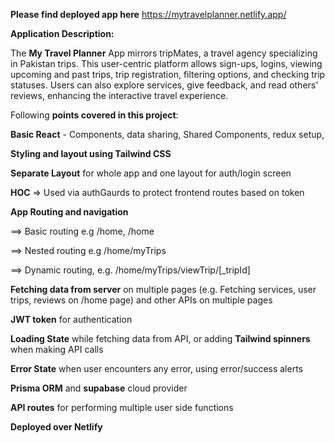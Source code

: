 **Please find deployed app here** https://mytravelplanner.netlify.app/

**Application Description:**

The **My Travel Planner** App mirrors tripMates, a travel agency specializing in Pakistan trips. This user-centric platform allows sign-ups, logins, viewing upcoming and past trips, trip registration, filtering options, and checking trip statuses. Users can also explore services, give feedback, and read others' reviews, enhancing the interactive travel experience.

Following **points covered in this project**:

**Basic React** - Components, data sharing, Shared Components, redux setup, 

**Styling and layout using Tailwind CSS**

**Separate Layout** for whole app and one layout for auth/login screen

**HOC** => Used via authGaurds to protect frontend routes based on token

**App Routing and navigation** 

==> Basic routing e.g /home, /home

==> Nested routing e.g /home/myTrips

==> Dynamic routing, e.g. /home/myTrips/viewTrip/[_tripId]

**Fetching data from server** on multiple pages (e.g. Fetching services, user trips, reviews on /home page)
and other APIs on multiple pages

**JWT token** for authentication

**Loading State** while fetching data from API, or adding **Tailwind spinners** when making API calls

**Error State** when user encounters any error, using error/success alerts

**Prisma ORM** and **supabase** cloud provider

**API routes** for performing multiple user side functions

**Deployed over Netlify**
